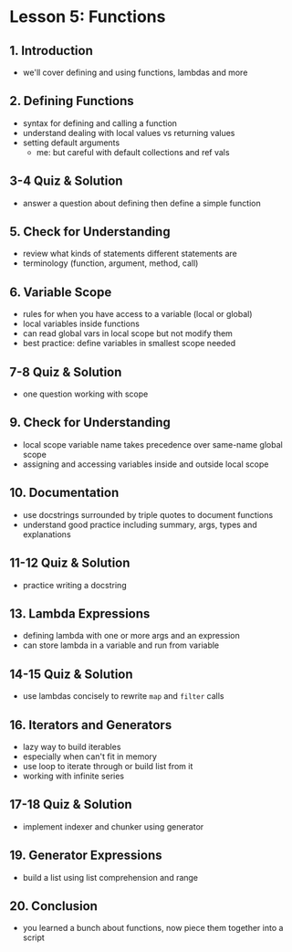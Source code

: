 # Lesson 5: Functions

## 1. Introduction
- we'll cover defining and using functions, lambdas and more

## 2. Defining Functions
- syntax for defining and calling a function
- understand dealing with local values vs returning values
- setting default arguments
    - me: but careful with default collections and ref vals

## 3-4 Quiz & Solution
- answer a question about defining then define a simple function

## 5. Check for Understanding
- review what kinds of statements different statements are
- terminology (function, argument, method, call)

## 6. Variable Scope
- rules for when you have access to a variable (local or global)
- local variables inside functions
- can read global vars in local scope but not modify them
- best practice: define variables in smallest scope needed

## 7-8 Quiz & Solution
- one question working with scope

## 9. Check for Understanding
- local scope variable name takes precedence over same-name global scope
- assigning and accessing variables inside and outside local scope

## 10. Documentation
- use docstrings surrounded by triple quotes to document functions
- understand good practice including summary, args, types and explanations

## 11-12 Quiz & Solution
- practice writing a docstring

## 13. Lambda Expressions
- defining lambda with one or more args and an expression
- can store lambda in a variable and run from variable

## 14-15 Quiz & Solution
- use lambdas concisely to rewrite `map` and `filter` calls

## 16. Iterators and Generators
- lazy way to build iterables
- especially when can't fit in memory
- use loop to iterate through or build list from it
- working with infinite series

## 17-18 Quiz & Solution
- implement indexer and chunker using generator

## 19. Generator Expressions
- build a list using list comprehension and range

## 20. Conclusion
- you learned a bunch about functions, now piece them together into a script
